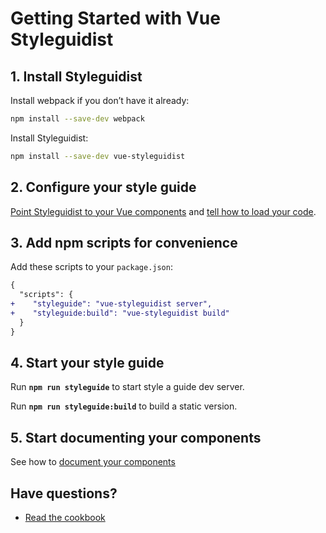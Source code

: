 # Getting Started with Vue Styleguidist

## 1. Install Styleguidist

Install webpack if you don’t have it already:

```bash
npm install --save-dev webpack
```

Install Styleguidist:

```bash
npm install --save-dev vue-styleguidist
```

## 2. Configure your style guide

[Point Styleguidist to your Vue components](Components.md) and [tell how to load your code](Webpack.md).

## 3. Add npm scripts for convenience

Add these scripts to your `package.json`:

```diff
{
  "scripts": {
+    "styleguide": "vue-styleguidist server",
+    "styleguide:build": "vue-styleguidist build"
  }
}
```

## 4. Start your style guide

Run **`npm run styleguide`** to start style a guide dev server.

Run **`npm run styleguide:build`** to build a static version.

## 5. Start documenting your components

See how to [document your components](Documenting.md)

## Have questions?

* [Read the cookbook](Cookbook.md)
